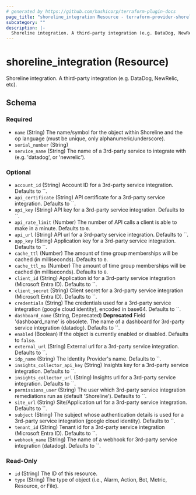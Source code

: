 ```yaml
---
# generated by https://github.com/hashicorp/terraform-plugin-docs
page_title: "shoreline_integration Resource - terraform-provider-shoreline"
subcategory: ""
description: |-
  Shoreline integration. A third-party integration (e.g. DataDog, NewRelic, etc).
---
```


# shoreline_integration (Resource)

Shoreline integration. A third-party integration (e.g. DataDog, NewRelic, etc).



<!-- schema generated by tfplugindocs -->
## Schema

### Required

- `name` (String) The name/symbol for the object within Shoreline and the op language (must be unique, only alphanumeric/underscore).
- `serial_number` (String)
- `service_name` (String) The name of a 3rd-party service to integrate with (e.g. 'datadog', or 'newrelic').

### Optional

- `account_id` (String) Account ID for a 3rd-party service integration. Defaults to ``.
- `api_certificate` (String) API certificate for a 3rd-party service integration. Defaults to ``.
- `api_key` (String) API key for a 3rd-party service integration. Defaults to ``.
- `api_rate_limit` (Number) The number of API calls a client is able to make in a minute. Defaults to `0`.
- `api_url` (String) API url for a 3rd-party service integration. Defaults to ``.
- `app_key` (String) Application key for a 3rd-party service integration. Defaults to ``.
- `cache_ttl` (Number) The amount of time group memberships will be cached (in milliseconds). Defaults to `0`.
- `cache_ttl_ms` (Number) The amount of time group memberships will be cached (in milliseconds). Defaults to `0`.
- `client_id` (String) Application id for a 3rd-party service integration (Microsoft Entra ID). Defaults to ``.
- `client_secret` (String) Client secret for a 3rd-party service integration (Microsoft Entra ID). Defaults to ``.
- `credentials` (String) The credentials used for a 3rd-party service integration (google cloud identity), encoded in base64. Defaults to ``.
- `dashboard_name` (String, Deprecated) **Deprecated** Field 'dashboard_name' is obsolete. The name of a dashboard for 3rd-party service integration (datadog). Defaults to ``.
- `enabled` (Boolean) If the object is currently enabled or disabled. Defaults to `false`.
- `external_url` (String) External url for a 3rd-party service integration. Defaults to ``.
- `idp_name` (String) The Identity Provider's name. Defaults to ``.
- `insights_collector_api_key` (String) Insights key for a 3rd-party service integration. Defaults to ``.
- `insights_collector_url` (String) Insights url for a 3rd-party service integration. Defaults to ``.
- `permissions_user` (String) The user which 3rd-party service integration remediations run as (default 'Shoreline'). Defaults to ``.
- `site_url` (String) Site/Application url for a 3rd-party service integration. Defaults to ``.
- `subject` (String) The subject whose authentication details is used for a 3rd-party service integration (google cloud identity). Defaults to ``.
- `tenant_id` (String) Tenant id for a 3rd-party service integration (Microsoft Entra ID). Defaults to ``.
- `webhook_name` (String) The name of a webhook for 3rd-party service integration (datadog). Defaults to ``.

### Read-Only

- `id` (String) The ID of this resource.
- `type` (String) The type of object (i.e., Alarm, Action, Bot, Metric, Resource, or File).
